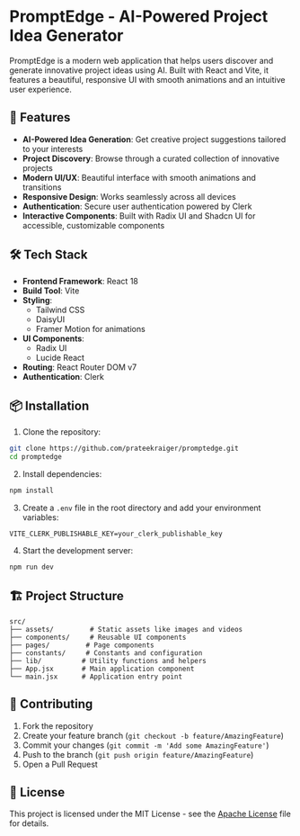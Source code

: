 # PromptEdge - AI-Powered Project Idea Generator

PromptEdge is a modern web application that helps users discover and generate innovative project ideas using AI. Built with React and Vite, it features a beautiful, responsive UI with smooth animations and an intuitive user experience.
[](https://res.cloudinary.com/dk3pg4zly/image/upload/v1748681776/Screenshot_2025-05-31_142439-min_luv0lz.png)
## 🚀 Features

- **AI-Powered Idea Generation**: Get creative project suggestions tailored to your interests
- **Project Discovery**: Browse through a curated collection of innovative projects
- **Modern UI/UX**: Beautiful interface with smooth animations and transitions
- **Responsive Design**: Works seamlessly across all devices
- **Authentication**: Secure user authentication powered by Clerk
- **Interactive Components**: Built with Radix UI and Shadcn UI for accessible, customizable components

## 🛠️ Tech Stack

- **Frontend Framework**: React 18
- **Build Tool**: Vite
- **Styling**:
  - Tailwind CSS
  - DaisyUI
  - Framer Motion for animations
- **UI Components**:
  - Radix UI
  - Lucide React
- **Routing**: React Router DOM v7
- **Authentication**: Clerk

## 📦 Installation

1. Clone the repository:

```bash
git clone https://github.com/prateekraiger/promptedge.git
cd promptedge
```

2. Install dependencies:

```bash
npm install
```

3. Create a `.env` file in the root directory and add your environment variables:

```env
VITE_CLERK_PUBLISHABLE_KEY=your_clerk_publishable_key
```

4. Start the development server:

```bash
npm run dev
```

## 🏗️ Project Structure

```
src/
├── assets/         # Static assets like images and videos
├── components/     # Reusable UI components
├── pages/         # Page components
├── constants/     # Constants and configuration
├── lib/          # Utility functions and helpers
├── App.jsx       # Main application component
└── main.jsx      # Application entry point
```

## 🎯 Contributing

1. Fork the repository
2. Create your feature branch (`git checkout -b feature/AmazingFeature`)
3. Commit your changes (`git commit -m 'Add some AmazingFeature'`)
4. Push to the branch (`git push origin feature/AmazingFeature`)
5. Open a Pull Request

## 📝 License

This project is licensed under the MIT License - see the [Apache License](LICENSE) file for details.
